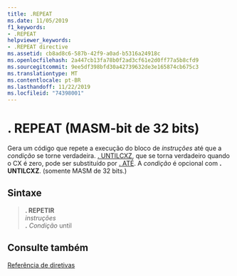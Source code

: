 ```yaml
---
title: .REPEAT
ms.date: 11/05/2019
f1_keywords:
- .REPEAT
helpviewer_keywords:
- .REPEAT directive
ms.assetid: cb8ad8c6-587b-42f9-a0ad-b5316a24918c
ms.openlocfilehash: 2a447cb13fa78b0f2ad3cf61e2d0ff77a5b8cfd9
ms.sourcegitcommit: 9ee5df398bfd30a42739632de3e165874cb675c3
ms.translationtype: MT
ms.contentlocale: pt-BR
ms.lasthandoff: 11/22/2019
ms.locfileid: "74398001"
---
```

# <a name="repeat-32-bit-masm"></a>. REPEAT (MASM-bit de 32 bits)

Gera um código que repete a execução do bloco de *instruções* até que a *condição* se torne verdadeira. [. UNTILCXZ](../../assembler/masm/dot-untilcxz.md), que se torna verdadeiro quando o CX é zero, pode ser substituído por [. ATÉ](../../assembler/masm/dot-until.md). A *condição* é opcional com **. UNTILCXZ**. (somente MASM de 32 bits.)

## <a name="syntax"></a>Sintaxe

> **. REPETIR**\
> *instruções*\
> **.**  *Condição* until

## <a name="see-also"></a>Consulte também

[Referência de diretivas](directives-reference.md)
